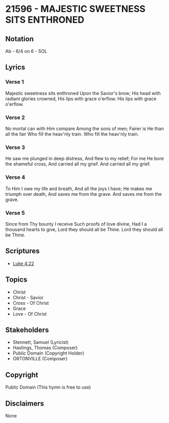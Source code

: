 # 21596 - MAJESTIC SWEETNESS SITS ENTHRONED

## Notation

Ab - 6/4 on 6 - SOL

## Lyrics

### Verse 1

Majestic sweetness sits enthroned Upon the Savior's brow; His head with radiant glories crowned, His lips with grace o'erflow. His lips with grace o'erflow.



### Verse 2

No mortal can with Him compare Among the sons of men; Fairer is He than all the fair Who fill the heav'nly train. Who fill the heav'nly train.



### Verse 3

He saw me plunged in deep distress, And flew to my relief; For me He bore the shameful cross, And carried all my grief. And carried all my grief.



### Verse 4

To Him I owe my life and breath, And all the joys I have; He makes me triumph over death, And saves me from the grave. And saves me from the grave.


### Verse 5

Since from Thy bounty I receive Such proofs of love divine, Had I a thousand hearts to give, Lord they should all be Thine. Lord they should all be Thine.


## Scriptures

- [Luke 4:22](https://www.biblegateway.com/passage/?search=Luke%204%3A22)

## Topics

- Christ
- Christ - Savior
- Cross - Of Christ
- Grace
- Love - Of Christ

## Stakeholders

- Stennett, Samuel (Lyricist)
- Hastings, Thomas (Composer)
- Public Domain (Copyright Holder)
- ORTONVILLE (Composer)

## Copyright

Public Domain
(This hymn is free to use)

## Disclaimers

None

